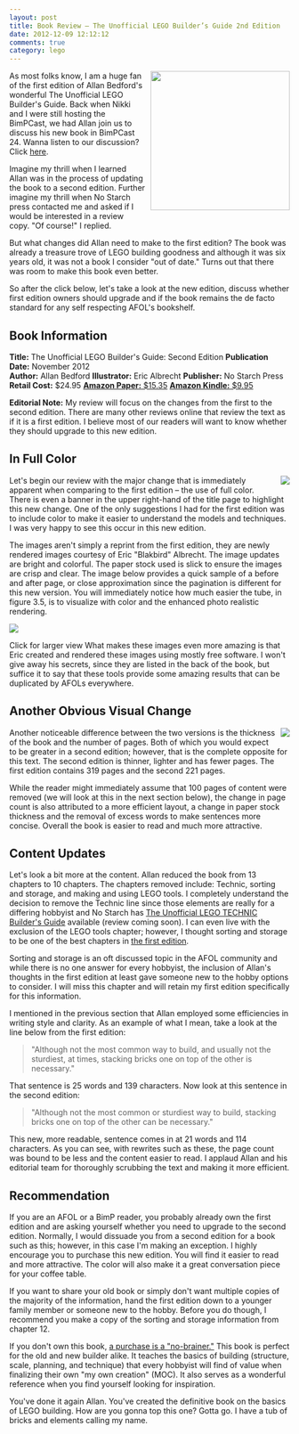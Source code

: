 ```yaml
---
layout: post
title: Book Review – The Unofficial LEGO Builder’s Guide 2nd Edition
date: 2012-12-09 12:12:12
comments: true
category: lego
---
```


<img style="margin-left: 10px; margin-bottom: 10px;" src="http://3.bp.blogspot.com/-PmxKja42FPM/UMUCGXYfaQI/AAAAAAABExA/EMH2na1uhV8/s200/BimP+Book+Review+Graphic.png" align="right" width="250" />As most folks know, I am a huge fan of the first edition of Allan Bedford's wonderful The Unofficial LEGO Builder's Guide. Back when Nikki and I were still hosting the BimPCast, we had Allan join us to discuss his new book in BimPCast 24. Wanna listen to our discussion? Click [here][2].

Imagine my thrill when I learned Allan was in the process of updating the book to a second edition. Further imagine my thrill when No Starch press contacted me and asked if I would be interested in a review copy. "Of course!" I replied.

But what changes did Allan need to make to the first edition? The book was already a treasure trove of LEGO building goodness and although it was six years old, it was not a book I consider "out of date." Turns out that there was room to make this book even better.

So after the click below, let's take a look at the new edition, discuss whether first edition owners should upgrade and if the book remains the de facto standard for any self respecting AFOL's bookshelf.

## Book Information

__Title:__ The Unofficial LEGO Builder's Guide: Second Edition
__Publication Date:__ November 2012  
__Author:__ Allan Bedford
__Illustrator:__ Eric Albrecht
__Publisher:__ No Starch Press
__Retail Cost:__ $24.95
[__Amazon Paper:__ $15.35][3]
[__Amazon Kindle:__ $9.95][4]

__Editorial Note:__ My review will focus on the changes from the first to the second edition. There are many other reviews online that review the text as if it is a first edition. I believe most of our readers will want to know whether they should upgrade to this new edition.

## In Full Color
<img style="margin-left: 10px; margin-bottom: 10px;" src="http://4.bp.blogspot.com/-6srvFQEblxM/UMUC4PkMAGI/AAAAAAABExQ/y-fO5dFz-_g/s1600/Screen+Shot+2012-12-09+at+4.28.38+PM.png" align="right" />Let's begin our review with the major change that is immediately apparent when comparing to the first edition – the use of full color. There is even a banner in the upper right-hand of the title page to highlight this new change. One of the only suggestions I had for the first edition was to include color to make it easier to understand the models and techniques. I was very happy to see this occur in this new edition.

The images aren't simply a reprint from the first edition, they are newly rendered images courtesy of Eric "Blakbird" Albrecht. The image updates are bright and colorful. The paper stock used is slick to ensure the images are crisp and clear. The image below provides a quick sample of a before and after page, or close approximation since the pagination is different for this new version. You will immediately notice how much easier the tube, in figure 3.5, is to visualize with color and the enhanced photo realistic rendering.

![][6]

Click for larger view
What makes these images even more amazing is that Eric created and rendered these images using mostly free software. I won't give away his secrets, since they are listed in the back of the book, but suffice it to say that these tools provide some amazing results that can be duplicated by AFOLs everywhere.

## Another Obvious Visual Change

<img style="margin-left: 10px; margin-bottom: 10px;" src="http://4.bp.blogspot.com/-xNCEBcOOXlA/UMUCP10ub1I/AAAAAAABExI/-KYjgvniO5A/s320/Book+Thickness+Comparison.png" align="right" />Another noticeable difference between the two versions is the thickness of the book and the number of pages. Both of which you would expect to be greater in a second edition; however, that is the complete opposite for this text. The second edition is thinner, lighter and has fewer pages. The first edition contains 319 pages and the second 221 pages.

While the reader might immediately assume that 100 pages of content were removed (we will look at this in the next section below), the change in page count is also attributed to a more efficient layout, a change in paper stock thickness and the removal of excess words to make sentences more concise. Overall the book is easier to read and much more attractive.

## Content Updates

Let's look a bit more at the content. Allan reduced the book from 13 chapters to 10 chapters. The chapters removed include: Technic, sorting and storage, and making and using LEGO tools. I completely understand the decision to remove the Technic line since those elements are really for a differing hobbyist and No Starch has [The Unofficial LEGO TECHNIC Builder's Guide][8] available (review coming soon). I can even live with the exclusion of the LEGO tools chapter; however, I thought sorting and storage to be one of the best chapters in [the first edition][9].

Sorting and storage is an oft discussed topic in the AFOL community and while there is no one answer for every hobbyist, the inclusion of Allan's thoughts in the first edition at least gave someone new to the hobby options to consider. I will miss this chapter and will retain my first edition specifically for this information.

I mentioned in the previous section that Allan employed some efficiencies in writing style and clarity. As an example of what I mean, take a look at the line below from the first edition:

> "Although not the most common way to build, and usually not the sturdiest, at times, stacking bricks one on top of the other is necessary."

That sentence is 25 words and 139 characters. Now look at this sentence in the second edition:

> "Although not the most common or sturdiest way to build, stacking bricks one on top of the other can be necessary."

This new, more readable, sentence comes in at 21 words and 114 characters. As you can see, with rewrites such as these, the page count was bound to be less and the content easier to read. I applaud Allan and his editorial team for thoroughly scrubbing the text and making it more efficient.

## Recommendation
If you are an AFOL or a BimP reader, you probably already own the first edition and are asking yourself whether you need to upgrade to the second edition. Normally, I would dissuade you from a second edition for a book such as this; however, in this case I'm making an exception. I highly encourage you to purchase this new edition. You will find it easier to read and more attractive. The color will also make it a great conversation piece for your coffee table.

If you want to share your old book or simply don't want multiple copies of the majority of the information, hand the first edition down to a younger family member or someone new to the hobby. Before you do though, I recommend you make a copy of the sorting and storage information from chapter 12.

If you don't own this book, [a purchase is a "no-brainer."][3] This book is perfect for the old and new builder alike. It teaches the basics of building (structure, scale, planning, and technique) that every hobbyist will find of value when finalizing their own "my own creation" (MOC). It also serves as a wonderful reference when you find yourself looking for inspiration.

You've done it again Allan. You've created the definitive book on the basics of LEGO building. How are you gonna top this one? Gotta go. I have a tub of bricks and elements calling my name.

[2]: http://goo.gl/JMFZS
[3]: http://goo.gl/F8Nou
[4]: http://goo.gl/0zsrU
[6]: http://1.bp.blogspot.com/-SNwSBpiesfg/UMUF9fVhucI/AAAAAAABExg/Ryix_vH6ZqQ/s640/BW-Color+Comparison.png
[8]: http://goo.gl/OataZ
[9]: https://www.amazon.com/dp/1593270542/ref=as_li_ss_til?tag=stevenccom-20&camp=0&creative=0&linkCode=as4&creativeASIN=1593270542&adid=12N7PPCN8KKXDVAVMZ5G&
